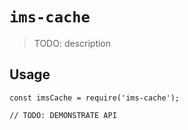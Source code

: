 # `ims-cache`

> TODO: description

## Usage

```
const imsCache = require('ims-cache');

// TODO: DEMONSTRATE API
```
